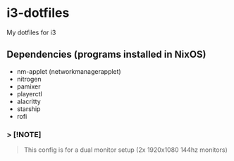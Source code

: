 # i3-dotfiles
My dotfiles for i3

## Dependencies (programs installed in NixOS)
- nm-applet (networkmanagerapplet)
- nitrogen
- pamixer
- playerctl
- alacritty
- starship
- rofi

### > [!NOTE]
> This config is for a dual monitor setup (2x 1920x1080 144hz monitors)
